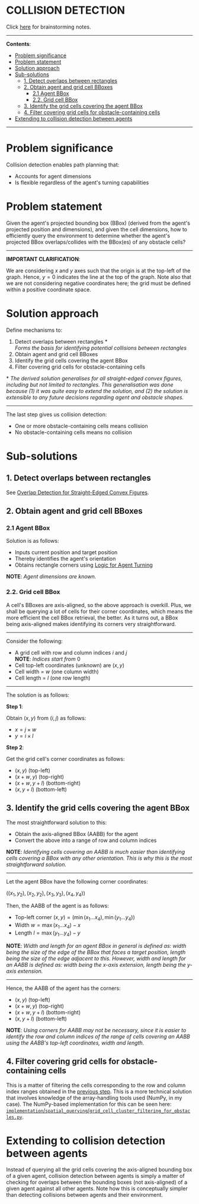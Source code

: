 <h1>COLLISION DETECTION</h1>

Click [here](../brainstorming/collision-detection-accounting-for-agent-dims.md) for brainstorming notes.

---

**Contents**:

- [Problem significance](#problem-significance)
- [Problem statement](#problem-statement)
- [Solution approach](#solution-approach)
- [Sub-solutions](#sub-solutions)
  - [1. Detect overlaps between rectangles](#1-detect-overlaps-between-rectangles)
  - [2. Obtain agent and grid cell BBoxes](#2-obtain-agent-and-grid-cell-bboxes)
    - [2.1 Agent BBox](#21-agent-bbox)
    - [2.2. Grid cell BBox](#22-grid-cell-bbox)
  - [3. Identify the grid cells covering the agent BBox](#3-identify-the-grid-cells-covering-the-agent-bbox)
  - [4. Filter covering grid cells for obstacle-containing cells](#4-filter-covering-grid-cells-for-obstacle-containing-cells)
- [Extending to collision detection between agents](#extending-to-collision-detection-between-agents)

---

# Problem significance
Collision detection enables path planning that:

- Accounts for agent dimensions
- Is flexible regardless of the agent's turning capabilities

# Problem statement
Given the agent's projected bounding box (BBox) (derived from the agent's projected position and dimensions), and given the cell dimensions, how to efficiently query the environment to determine whether the agent's projected BBox overlaps/collides with the BBox(es) of any obstacle cells?

---

**IMPORTANT CLARIFICATION**:

We are considering $x$ and $y$ axes such that the origin is at the top-left of the graph. Hence, $y = 0$ indicates the line at the top of the graph. Note also that we are not considering negative coordinates here; the grid must be defined within a positive coordinate space.

# Solution approach
Define mechanisms to:

1. Detect overlaps between rectangles \* <br> _Forms the basis for identifying potential collisions between rectangles_
2. Obtain agent and grid cell BBoxes
3. Identify the grid cells covering the agent BBox
4. Filter covering grid cells for obstacle-containing cells

\* _The derived solution generalises for all straight-edged convex figures, including but not limited to rectangles. This generalisation was done because (1) it was quite easy to extend the solution, and (2) the solution is extensible to any future decisions regarding agent and obstacle shapes._

---

The last step gives us collision detection:

- One or more obstacle-containing cells means collision
- No obstacle-containing cells means no collision

# Sub-solutions
## 1. Detect overlaps between rectangles
See [Overlap Detection for Straight-Edged Convex Figures](overlap-detection-for-straight-edged-convex-figures.md).

## 2. Obtain agent and grid cell BBoxes
### 2.1 Agent BBox
Solution is as follows:

- Inputs current position and target position
- Thereby identifies the agent's orientation
- Obtains rectangle corners using [Logic for Agent Turning](logic-for-agent-turning.md)

**NOTE**: _Agent dimensions are known._

### 2.2. Grid cell BBox
A cell's BBoxes are axis-aligned, so the above approach is overkill. Plus, we shall be querying a lot of cells for their corner coordinates, which means the more efficient the cell BBox retrieval, the better. As it turns out, a BBox being axis-aligned makes identifying its corners very straightforward.

---

Consider the following:

- A grid cell with row and column indices $i$ and $j$ <br> **NOTE**: _Indices start from_ 0
- Cell top-left coordinates (unknown) are $(x, y)$
- Cell width = $w$ (one column width)
- Cell length = $l$ (one row length)

---

The solution is as follows:

**Step 1**:

Obtain $(x, y)$ from $(i, j)$ as follows:

- $x = j \times w$
- $y = i \times l$

**Step 2**:

Get the grid cell's corner coordinates as follows:

- $(x, y)$ (top-left)
- $(x + w, y)$ (top-right)
- $(x + w, y + l)$ (bottom-right)
- $(x, y + l)$ (bottom-left)

## 3. Identify the grid cells covering the agent BBox
The most straightforward solution to this:

- Obtain the axis-aligned BBox (AABB) for the agent
- Convert the above into a range of row and column indices

**NOTE**: _Identifying cells covering an AABB is much easier than identifying cells covering a BBox with any other orientation. This is why this is the most straightforward solution._

---

Let the agent BBox have the following corner coordinates:

$((x_1, y_2), (x_2, y_2),  (x_3, y_3),  (x_4, y_4))$

Then, the AABB of the agent is as follows:

- Top-left corner $(x, y) = (\min(x_1 ... x_4), \min(y_1 ... y_4))$
- Width $w = \max(x_1 ... x_4) - x$
- Length $l = \max(y_1 ... y_4) - y$

**NOTE**: _Width and length for an agent BBox in general is defined as: width being the size of the edge of the BBox that faces a target position, length being the size of the edge adjacent to this. However, width and length for an AABB is defined as: width being the x-axis extension, length being the y-axis extension._

---

Hence, the AABB of the agent has the corners:

- $(x, y)$ (top-left)
- $(x + w, y)$ (top-right)
- $(x + w, y + l)$ (bottom-right)
- $(x, y + l)$ (bottom-left)

**NOTE**: _Using corners for AABB may not be necessary, since it is easier to identify the row and column indices of the range of cells covering an AABB using the AABB's top-left coordinates, width and length._

## 4. Filter covering grid cells for obstacle-containing cells
This is a matter of filtering the cells corresponding to the row and column index ranges obtained in the [previous step](#identify-the-grid-cells-covering-the-agent-bbox). This is a more technical solution that involves knowledge of the array-handling tools used (NumPy, in my case). The NumPy-based implementation for this can be seen here: [`implementation`/`spatial_querying`/`grid_cell_cluster_filtering_for_obstacles.py`](../implementation/spatial_querying/grid_cell_cluster_filtering_for_obstacles.py).

# Extending to collision detection between agents
Instead of querying all the grid cells covering the axis-aligned bounding box of a given agent, collision detection between agents is simply a matter of checking for overlaps between the bounding boxes (not axis-aligned) of a given agent against all other agents. Note how this is conceptually simpler than detecting collisions between agents and their environment.
